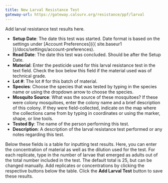 ```yaml
---
title: New Larval Resistance Test
gateway-url: https://gateway.calsurv.org/resistance/ppf/larval
---
```

Add larval resistance test results here.

* **Setup Date**: The date this test was started. Date format is based on the settings under [Account Preferences]({{ site.baseur1 }}/docs/settings/account-preferences).
* **Read Date**: The date this test was concluded. Should be after the Setup Date.
* **Material**: Enter the pesticide used for this larval resistance test in the text field. Check the box below this field if the material used was of technical grade.
* **Lot #**: The lot # for this batch of material.
* **Species**: Choose the species that was tested by typing in the species name or using the dropdown arrow to choose the species.
* **Mosquito Source**: What was the source of these mosquitoes? If these were colony mosquitoes, enter the colony name and a brief description of this colony. If they were field-collected, indicate on the map where the collections came from by typing in coordinates or using the marker, shape, or line tools.
* **Tested By**: The name of the person performing this test.
* **Description**: A description of the larval resistance test performed or any notes regarding this test.

Below these fields is a table for inputting test results. Here, you can enter the concentration of material as well as the dilution used for the test. For each replicate, type in the number of larvae that emerged as adults out of the total number included in the test. The default total is 25, but can be changed manually. Add replicates or concentrations by clicking the respective buttons below the table. Click the **Add Larval Test** button to save these results.
